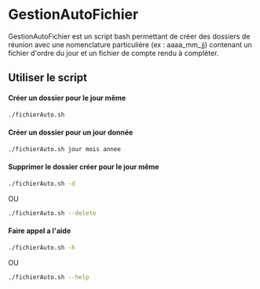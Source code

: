 # GestionAutoFichier

GestionAutoFichier est un script bash permettant de créer des dossiers de réunion avec une nomenclature particulière (ex : aaaa_mm_jj) contenant un fichier d'ordre du jour et un fichier de compte rendu à compléter.

## Utiliser le script

#### Créer un dossier pour le jour même

```bash
./fichierAuto.sh
```

#### Créer un dossier pour un jour donnée

```bash
./fichierAuto.sh jour mois annee
```

#### Supprimer le dossier créer pour le jour même

```bash
./fichierAuto.sh -d
```

OU

```bash
./fichierAuto.sh --delete
```

#### Faire appel a l'aide

```bash
./fichierAuto.sh -h
```

OU

```bash
./fichierAuto.sh --help
```

